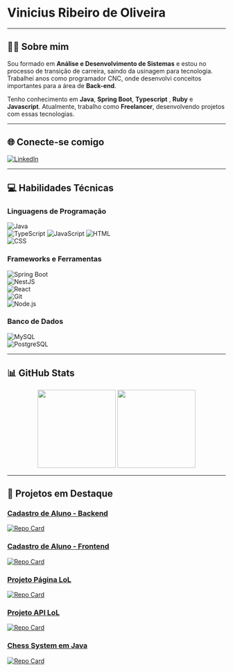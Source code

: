 # **Vinicius Ribeiro de Oliveira**

---

## 👨‍💻 **Sobre mim**
Sou formado em **Análise e Desenvolvimento de Sistemas** e estou no processo de transição de carreira, saindo da usinagem para tecnologia. Trabalhei anos como programador CNC, onde desenvolvi conceitos importantes para a área de **Back-end**.  

Tenho conhecimento em **Java**, **Spring Boot**, **Typescript** , **Ruby** e **Javascript**. Atualmente, trabalho como **Freelancer**, desenvolvendo projetos com essas tecnologias.

---

## 🌐 **Conecte-se comigo**
[![LinkedIn](https://img.shields.io/badge/LinkedIn-000?style=for-the-badge&logo=linkedin&logoColor=0E76A8)](https://www.linkedin.com/in/vinicius-oliveira-3061341b5/)  

---

## 💻 **Habilidades Técnicas**

### **Linguagens de Programação**
![Java](https://img.shields.io/badge/Java-000?style=for-the-badge&logo=java&logoColor=white)  
![TypeScript](https://img.shields.io/badge/TypeScript-000?style=for-the-badge&logo=typescript)
![JavaScript](https://img.shields.io/badge/JavaScript-000?style=for-the-badge&logo=javascript&logoColor=F7DF1E)
![HTML](https://img.shields.io/badge/HTML-000?style=for-the-badge&logo=html5&logoColor=E34F26)  
![CSS](https://img.shields.io/badge/CSS-000?style=for-the-badge&logo=css3&logoColor=1572B6)  


### **Frameworks e Ferramentas**
![Spring Boot](https://img.shields.io/badge/Spring%20Boot-000?style=for-the-badge&logo=springboot)  
![NestJS](https://img.shields.io/badge/NestJS-000?style=for-the-badge&logo=nestjs&logoColor=E0234E)  
![React](https://img.shields.io/badge/React-000?style=for-the-badge&logo=react)  
![Git](https://img.shields.io/badge/Git-000?style=for-the-badge&logo=git&logoColor=F05032)  
![Node.js](https://img.shields.io/badge/Node.js-000?style=for-the-badge&logo=node.js&logoColor=339933)  


### **Banco de Dados**
![MySQL](https://img.shields.io/badge/MySQL-000?style=for-the-badge&logo=mysql)  
![PostgreSQL](https://img.shields.io/badge/PostgreSQL-000?style=for-the-badge&logo=postgresql)

---

## 📊 **GitHub Stats**
<div align="center">
  <img height="180em" src="https://github-readme-stats.vercel.app/api?username=viniciusoliveira-27&theme=transparent&bg_color=123&border_color=30A3DC&show_icons=true&icon_color=30A3DC&title_color=E94D5F&text_color=FFF&hide_title=true"/>
  <img height="180em" src="https://github-readme-stats.vercel.app/api/top-langs/?username=viniciusoliveira-27&layout=compact&theme=transparent&bg_color=123&border_color=30A3DC&title_color=E94D5F&text_color=FFF"/>
</div>

---

## 🌟 **Projetos em Destaque**

### [**Cadastro de Aluno - Backend**](https://github.com/viniciusoliveira-27/cadastro-de-aluno-backend)
[![Repo Card](https://github-readme-stats.vercel.app/api/pin/?username=viniciusoliveira-27&repo=cadastro-de-aluno-backend&bg_color=000&border_color=30A3DC&show_icons=true&icon_color=30A3DC&title_color=E94D5F&text_color=fff&cache_bust=2)](https://github.com/viniciusoliveira-27/cadastro-de-aluno-backend)


### [**Cadastro de Aluno - Frontend**](https://github.com/viniciusoliveira-27/cadastro-de-aluno-frontend)
[![Repo Card](https://github-readme-stats.vercel.app/api/pin/?username=viniciusoliveira-27&repo=cadastro-de-aluno-frontend&bg_color=000&border_color=30A3DC&show_icons=true&icon_color=30A3DC&title_color=E94D5F&text_color=fff&cache_bust=3)](https://github.com/viniciusoliveira-27/cadastro-de-aluno-frontend)

### [**Projeto Página LoL**](https://github.com/viniciusoliveira-27/projeto-pagina-lol)
[![Repo Card](https://github-readme-stats.vercel.app/api/pin/?username=viniciusoliveira-27&repo=projeto-pagina-lol&bg_color=000&border_color=30A3DC&show_icons=true&icon_color=30A3DC&title_color=E94D5F&text_color=fff&cache_bust=6)](https://github.com/viniciusoliveira-27/projeto-pagina-lol)

### [**Projeto API LoL**](https://github.com/viniciusoliveira-27/projeto-api-lol)
[![Repo Card](https://github-readme-stats.vercel.app/api/pin/?username=viniciusoliveira-27&repo=projeto-api-lol&bg_color=000&border_color=30A3DC&show_icons=true&icon_color=30A3DC&title_color=E94D5F&text_color=fff)](https://github.com/viniciusoliveira-27/projeto-api-lol)

### [**Chess System em Java**](https://github.com/viniciusoliveira-27/chess-system-java)
[![Repo Card](https://github-readme-stats.vercel.app/api/pin/?username=viniciusoliveira-27&repo=chess-system-java&bg_color=000&border_color=30A3DC&show_icons=true&icon_color=30A3DC&title_color=E94D5F&text_color=fff&cache_bust=5)](https://github.com/viniciusoliveira-27/chess-system-java)



